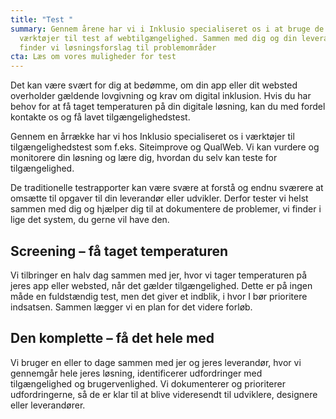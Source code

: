 ```yaml
---
title: "Test "
summary: Gennem årene har vi i Inklusio specialiseret os i at bruge de bedste
  værktøjer til test af webtilgængelighed. Sammen med dig og din leverandør
  finder vi løsningsforslag til problemområder
cta: Læs om vores muligheder for test
---
```

Det kan være svært for dig at bedømme, om din app eller dit websted overholder gældende lovgivning og krav om digital inklusion. Hvis du har behov for at få taget temperaturen på din digitale løsning, kan du med fordel kontakte os og få lavet tilgængelighedstest.

Gennem en årrække har vi hos Inklusio specialiseret os i værktøjer til tilgængelighedstest som f.eks. Siteimprove og QualWeb. Vi kan vurdere og monitorere din løsning og lære dig, hvordan du selv kan teste for tilgængelighed.

De traditionelle testrapporter kan være svære at forstå og endnu sværere at omsætte til opgaver til din leverandør eller udvikler. Derfor tester vi helst sammen med dig og hjælper dig til at dokumentere de problemer, vi finder i lige det system, du gerne vil have den.

## Screening – få taget temperaturen

Vi tilbringer en halv dag sammen med jer, hvor vi tager temperaturen på jeres app eller websted, når det gælder tilgængelighed. Dette er på ingen måde en fuldstændig test, men det giver et indblik, i hvor I bør prioritere indsatsen. Sammen lægger vi en plan for det videre forløb.

## Den komplette – få det hele med
Vi bruger en eller to dage sammen med jer og jeres leverandør, hvor vi gennemgår hele jeres løsning, identificerer udfordringer med tilgængelighed og brugervenlighed. Vi dokumenterer og prioriterer udfordringerne, så de er klar til at blive videresendt til udviklere, designere eller leverandører.

